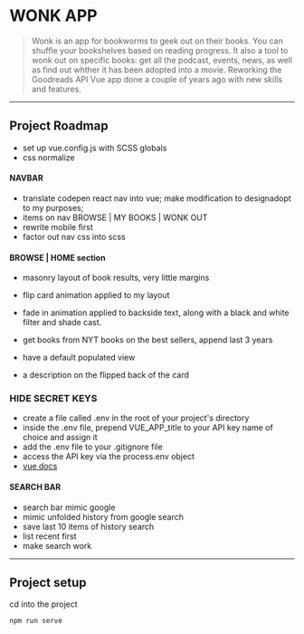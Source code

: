 # WONK APP

> Wonk is an app for bookworms to geek out on their books. You can shuffle your bookshelves based on reading progress. It also a tool to wonk out on specific books: get all the podcast, events, news, as well as find out whther it has been adopted into a movie. Reworking the Goodreads API Vue app done a couple of years ago with new skills and features.
 
___

## Project Roadmap

- set up vue.config.js with SCSS globals
- css normalize

#### NAVBAR

- translate codepen react nav into vue; make modification to  designadopt to my purposes;
- items on nav BROWSE | MY BOOKS | WONK OUT
- rewrite mobile first
- factor out nav css into scss

#### BROWSE | HOME section

- masonry layout of book results, very little margins
- flip card animation applied to my layout
- fade in animation applied to backside text, along with a black and white filter and shade cast.

- get books from NYT books on the best sellers, append last 3 years
- have a default populated view
- a description on the flipped back of the card

### HIDE SECRET KEYS

- create a file called .env in the root of your project's directory
- inside the .env file, prepend VUE_APP_title to your API key name of choice and assign it
- add the .env file to your .gitignore file
- access the API key via the process.env object
- [vue docs](https://cli.vuejs.org/guide/mode-and-env.html#using-env-variables-in-client-side-code)

#### SEARCH BAR

- search bar mimic google
- mimic unfolded history from google search 
- save last 10 items of history search
- list recent first
- make search work

___

## Project setup

cd into the project
```
npm run serve
```

